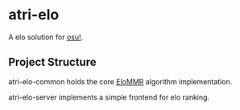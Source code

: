 # atri-elo

A elo solution for [osu!](https://osu.ppy.sh).

## Project Structure

atri-elo-common holds the core [EloMMR](https://github.com/EbTech/Elo-MMR) algorithm implementation.

atri-elo-server implements a simple frontend for elo ranking.
